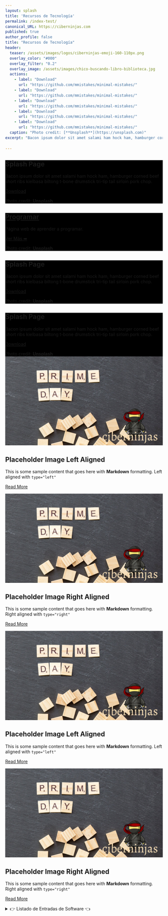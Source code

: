 ```yaml
---
layout: splash
title: 'Recursos de Tecnología'
permalink: /index-test/
canonical_URL: https://ciberninjas.com
published: true
author_profile: false
title: "Recursos de Tecnología"
header:
  teaser: /assets/images/logos/ciberninjas-emoji-160-110px.png
  overlay_color: "#000"
  overlay_filter: "0.2"
  overlay_image: /assets/images/chico-buscando-libro-biblioteca.jpg
  actions:
    - label: "Download"
      url: "https://github.com/mmistakes/minimal-mistakes/"
    - label: "Download"
      url: "https://github.com/mmistakes/minimal-mistakes/"
    - label: "Download"
      url: "https://github.com/mmistakes/minimal-mistakes/"
    - label: "Download"
      url: "https://github.com/mmistakes/minimal-mistakes/"
    - label: "Download"
      url: "https://github.com/mmistakes/minimal-mistakes/"
  caption: "Photo credit: [**Unsplash**](https://unsplash.com)"
excerpt: "Bacon ipsum dolor sit amet salami ham hock ham, hamburger corned beef short ribs kielbasa biltong t-bone drumstick tri-tip tail sirloin pork chop."

---
```


<div class="page__hero--overlay" style="background-color: #000; background-image: linear-gradient(rgba(0, 0, 0, 0.5), rgba(0, 0, 0, 0.5)), url('/assets/images/academia-microsoft-ciberninjas.jpg');">
<div class="wrapper">
<h2 class="archive__item-title" itemprop="headline">
Splash Page
</h2>
<p class="archive__item-excerpt">Bacon ipsum dolor sit amet salami ham hock ham, hamburger corned beef short ribs kielbasa biltong t-bone drumstick tri-tip tail sirloin pork chop.
</p>
<p>
<a href="https://github.com/mmistakes/minimal-mistakes/" class="btn btn--light-outline btn--large">Download</a>
</p></div>
<span class="page__hero-caption">Photo credit: <a href="https://unsplash.com"><strong>Unsplash</strong></a>
</span>
</div>

<div class="page__hero--overlay" style="background-color: #000; background-image: linear-gradient(rgba(0, 0, 0, 0.5), rgba(0, 0, 0, 0.2)), url('/assets/images/academia-microsoft-ciberninjas.jpg');">
<div class="wrapper">
<h2 id="/programar/">
<a href="/programar/">Programar</a>
</h2>
<p class="archive__item-excerpt">Página web de aprender a programar.
</p>
<p>
<a href="/programar/" class="btn btn--light-outline btn--inverse btn--large">Ver Más ➡</a>
</p></div>
<span class="page__hero-caption">Photo credit: <a href="https://unsplash.com"><strong>Unsplash</strong></a>
</span>
</div>

<div class="page__hero--overlay" style="background-color: #000; background-image: linear-gradient(rgba(0, 0, 0, 0.5), rgba(0, 0, 0, 0.5)), url('/assets/images/academia-microsoft-ciberninjas.jpg');">
<div class="wrapper">
<h2 class="archive__item-title" itemprop="headline">
Splash Page
</h2>
<p class="archive__item-excerpt">Bacon ipsum dolor sit amet salami ham hock ham, hamburger corned beef short ribs kielbasa biltong t-bone drumstick tri-tip tail sirloin pork chop.
</p>
<p>
<a href="https://github.com/mmistakes/minimal-mistakes/" class="btn btn--inverse btn--large">Download</a>
</p></div>
<span class="page__hero-caption">Photo credit: <a href="https://unsplash.com"><strong>Unsplash</strong></a>
</span>
</div>

<div class="page__hero--overlay" style="background-color: #000; background-image: linear-gradient(rgba(0, 0, 0, 0.5), rgba(0, 0, 0, 0.5)), url('/assets/images/academia-microsoft-ciberninjas.jpg');">
<div class="wrapper">
<h2 class="archive__item-title" itemprop="headline">
Splash Page
</h2>
<p class="archive__item-excerpt">Bacon ipsum dolor sit amet salami ham hock ham, hamburger corned beef short ribs kielbasa biltong t-bone drumstick tri-tip tail sirloin pork chop.
</p>
<p>
<a href="https://github.com/mmistakes/minimal-mistakes/" class="btn btn--light-outline btn--large">Download</a>
</p></div>
<span class="page__hero-caption">Photo credit: <a href="https://unsplash.com"><strong>Unsplash</strong></a>
</span>
</div>

<div class="feature__wrapper">
<div class="feature__item--left">
    <div class="archive__item">
        <div class="archive__item-teaser">
            <img src="/assets/images/ciberninjas-prime-day.jpg" alt="placeholder image 2">
        </div>
        <div class="archive__item-body">
            <h2 class="archive__item-title">Placeholder Image Left Aligned</h2>
            <div class="archive__item-excerpt">
                <p>This is some sample content that goes here with <strong>Markdown</strong> formatting. Left aligned with <code class="language-plaintext highlighter-rouge">type="left"</code></p>
            </div>
            <p><a href="/minimal-mistakes/#test-link" class="btn btn--primary">Read More</a></p>
        </div>
    </div>
</div>
</div>

<div class="feature__wrapper">
<div class="feature__item--right">
    <div class="archive__item">
        <div class="archive__item-teaser">
            <img src="/assets/images/ciberninjas-prime-day.jpg" alt="placeholder image 2">
        </div>
        <div class="archive__item-body">
            <h2 class="archive__item-title">Placeholder Image Right Aligned</h2>
            <div class="archive__item-excerpt">
                <p>This is some sample content that goes here with <strong>Markdown</strong> formatting. Right aligned with <code class="language-plaintext highlighter-rouge">type="right"</code></p>
            </div>
            <p><a href="/minimal-mistakes/#test-link" class="btn btn--primary">Read More</a></p>
        </div>
    </div>
</div>
</div>

<div class="feature__wrapper">
<div class="feature__item--left">
    <div class="archive__item">
        <div class="archive__item-teaser">
            <img src="/assets/images/ciberninjas-prime-day.jpg" alt="placeholder image 2">
        </div>
        <div class="archive__item-body">
            <h2 class="archive__item-title">Placeholder Image Left Aligned</h2>
            <div class="archive__item-excerpt">
                <p>This is some sample content that goes here with <strong>Markdown</strong> formatting. Left aligned with <code class="language-plaintext highlighter-rouge">type="left"</code></p>
            </div>
            <p><a href="/minimal-mistakes/#test-link" class="btn btn--primary">Read More</a></p>
        </div>
    </div>
</div>
</div>

<div class="feature__wrapper">
<div class="feature__item--right">
    <div class="archive__item">
        <div class="archive__item-teaser">
            <img src="/assets/images/ciberninjas-prime-day.jpg" alt="placeholder image 2">
        </div>
        <div class="archive__item-body">
            <h2 class="archive__item-title">Placeholder Image Right Aligned</h2>
            <div class="archive__item-excerpt">
                <p>This is some sample content that goes here with <strong>Markdown</strong> formatting. Right aligned with <code class="language-plaintext highlighter-rouge">type="right"</code></p>
            </div>
            <p><a href="/minimal-mistakes/#test-link" class="btn btn--primary">Read More</a></p>
        </div>
    </div>
</div>
</div>

<details>
<summary> 👉 Listado de Entradas de Software 👈</summary>
<br/>
<div class="feature__wrapper">
<div class="feature__item--left">
    <div class="archive__item">
        <div class="archive__item-teaser">
            <img src="/assets/images/ciberninjas-prime-day.jpg" alt="placeholder image 2">
        </div>
        <div class="archive__item-body">
            <h2 class="archive__item-title">Placeholder Image Left Aligned</h2>
            <div class="archive__item-excerpt">
                <p>This is some sample content that goes here with <strong>Markdown</strong> formatting. Left aligned with <code class="language-plaintext highlighter-rouge">type="left"</code></p>
            </div>
            <p><a href="/minimal-mistakes/#test-link" class="btn btn--warning">Leer Más</a> <a href="/minimal-mistakes/#test-link" class="btn btn--inverse">Leer 2</a> <a href="/minimal-mistakes/#test-link" class="btn btn--inverse">Leer 3</a> <a href="/minimal-mistakes/#test-link" class="btn btn--inverse">Leer 4</a> <a href="/minimal-mistakes/#test-link" class="btn btn--inverse">Leer 2</a> <a href="/minimal-mistakes/#test-link" class="btn btn--inverse">Leer 3</a> <a href="/minimal-mistakes/#test-link" class="btn btn--inverse">Leer 4</a> <a href="/minimal-mistakes/#test-link" class="btn btn--inverse">Leer 2</a> <a href="/minimal-mistakes/#test-link" class="btn btn--inverse">Leer 3</a> <a href="/minimal-mistakes/#test-link" class="btn btn--inverse">Leer 4</a> <a href="/minimal-mistakes/#test-link" class="btn btn--inverse">Leer 2</a> <a href="/minimal-mistakes/#test-link" class="btn btn--inverse">Leer 3</a> <a href="/minimal-mistakes/#test-link" class="btn btn--inverse">Leer 4</a></p>
        </div>
    </div>
</div>
</div>

<div class="feature__wrapper">
<div class="feature__item--right">
    <div class="archive__item">
        <div class="archive__item-teaser">
            <img src="/assets/images/chocolatey-ciberninjas.jpg" alt="placeholder image 2">
        </div>
        <div class="archive__item-body">
            <h2 class="archive__item-title">🍫 ▷ Chocolatey, Aprender Desde Cero</h2>
            <div class="archive__item-excerpt">
                <p>Chocolatey, es el mejor instalador múltiple..</p>
            </div>
            <p><a href="/minimal-mistakes/#test-link" class="btn btn--primary">Leer Más</a></p>
        </div>
    </div>
</div>
</div>

</details>